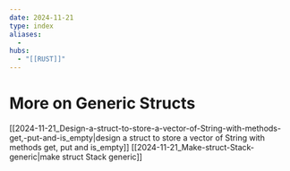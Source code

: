 ```yaml
---
date: 2024-11-21
type: index
aliases:
  -
hubs:
  - "[[RUST]]"
---
```


# More on Generic Structs

[[2024-11-21_Design-a-struct-to-store-a-vector-of-String-with-methods-get,-put-and-is_empty|design a struct to store a vector of String with methods get, put and is_empty]]
[[2024-11-21_Make-struct-Stack-generic|make struct Stack generic]]

